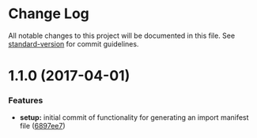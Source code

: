 # Change Log

All notable changes to this project will be documented in this file. See [standard-version](https://github.com/conventional-changelog/standard-version) for commit guidelines.

<a name="1.1.0"></a>
# 1.1.0 (2017-04-01)


### Features

* **setup:** initial commit of functionality for generating an import manifest file ([6897ee7](https://github.com/webark/broccoli-style-manifest/commit/6897ee7))
